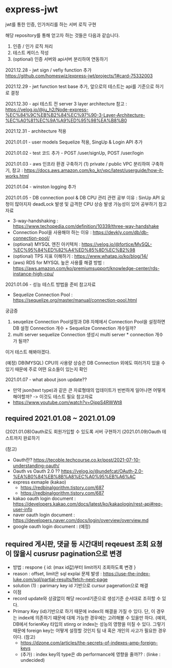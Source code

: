 # express-jwt
jwt를 통한 인증, 인가처리를 하는 서버 로직 구현

해당 repository를 통해 얻고자 하는 것들은 다음과 같습니다.

1. 인증 / 인가 로직 처리
2. 테스트 케이스 작성
3. (optional) 인증 서버와 api서버 분리하여 연동하기


2021.12.28 - jwt sign / vefiy function 추가 https://github.com/homeswiz/express-jwt/projects/1#card-75332003

2021.12.29 - jwt function test base 추가, 앞으로의 테스트는 api를 기준으로 하기로 결정

2021.12.30 - api 테스트 전 server 3 layer architecture 참고 : https://velog.io/@ju_h2/Node-express-%EC%84%9C%EB%B2%84%EC%97%90-3-Layer-Architecture-%EC%A0%81%EC%9A%A9%ED%95%98%EA%B8%B0

2021.12.31 - architecture 적용

2021.01.01 - user models Sequelize 적용, SingUp & Login API 추가

2021.01.02 - test 코드 추가 - POST /user/signUp, POST /user/login

2021.01.03 - aws 인프라 환경 구축하기 (1) private / public VPC 분리하여 구축하기, 참고 : https://docs.aws.amazon.com/ko_kr/vpc/latest/userguide/how-it-works.html

2021.01.04 - winston logging 추가

2021.01.05 - DB connection pool & DB CPU 관리 관련 공부
 이유 : SinUp API 요청이 많아지자 deadLock 발생 및 급격한 CPU 상승 발생 가능성이 있어 공부하기
 참고자료
 - 3-way-handshaking : https://www.techopedia.com/definition/10339/three-way-handshake
 - Connection Pool을 사용해야 하는 이유 : https://devkly.com/db/db-connection-pool/
 - (optional) MYSQL 엔진 아키텍처 : https://velog.io/@fortice/MySQL-%EC%95%84%ED%82%A4%ED%85%8D%EC%B2%98
 - (optional) TPS 지표 이해하기 : https://www.whatap.io/ko/blog/14/
 - (aws) RDS for MYSQL 높은 사용률 해결 방법 : https://aws.amazon.com/ko/premiumsupport/knowledge-center/rds-instance-high-cpu/

2021.01.06 - 성능 테스트 방법을 준비
 참고자료
 - Sequelize Connection Pool : https://sequelize.org/master/manual/connection-pool.html
 
 궁금증 
 1. seuqelize Connection Pool설정과 DB 자체에서 Connection Pool을 설정하면 DB 설정 Connection 개수 + Sequelize Connection 개수일까?
 2. multi server sequelize Connection 생성시 multi server * connection 개수가 될까?
 
 이거 테스트 해봐야겠다.

(예정)  DB(MYSQL) CPU의 사용량 상승은 DB Connection 외에도 여러가지 있을 수 있기 때문에 주로 어떤 요소들이 있는지 확인

2021.01.07 - what about json update?? 
 - 만약 json(text type)과 같은 큰 자료형태의 업데이트가 빈번하게 일어나면 어떻게 해야할까? -> 이것도 테스트 필요
 참고자료
 - https://www.youtube.com/watch?v=OjppS4RWWt8


## required 2021.01.08 ~ 2021.01.09
 (2021.01.08)Oauth로도 회원가입할 수 있도록 서버 구현하기
 (2021.01.09)Oauth 테스트까지 완료하기
 
 (참고)
 - Oauth란? https://tecoble.techcourse.co.kr/post/2021-07-10-understanding-oauth/
 - Oauth vs Oauth 2.0 ?? https://velog.io/@undefcat/OAuth-2.0-%EA%B0%84%EB%8B%A8%EC%A0%95%EB%A6%AC 
 - express exmaple (kakao)
   - https://redbinalgorithm.tistory.com/687
   - https://redbinalgorithm.tistory.com/687
 - kakao oauth login document : https://developers.kakao.com/docs/latest/ko/kakaologin/rest-api#req-user-info
 - naver oauth login document : https://developers.naver.com/docs/login/overview/overview.md
 - google oauth login document : (예정)

## required 게시판, 댓글 등 시간대비 reqeuest 조회 요쳥이 많을시 cusrusr pagination으로 변경
 -  방법 : respone { id: (max id값)부터 limit까지 조회하도록 변경 }
 -  reason : offset, limit은 sql explai 문제 발생 : https://use-the-index-luke.com/sql/partial-results/fetch-next-page
 -  solution (1) : parimary key id 기반으로 cursur pagenation으로 해결
 -  이점 
   -  record update와 상괁없이 해당 record기준으로 생성기준 순서대로 조히할 수 있다.
   -  Primary Key (id)기반으로 하기 때문에 index의 해결을 가질 수 있다. 단, 이 경우는 index에 의존하기 떄문에 대체 가능한 경우에는 고려해볼 수 있을만 하다. (예외, DB에서 forienKey 타입의 stinrg or index는 성능의 영향을 미칠 수 있다. 그렇기 때문에 foreign key는 어떻게 설정할 것인지 팀 내 혹은 개인의 사고가 필요한 경우이다.
      (참고)
      - https://dzone.com/articles/the-secrets-of-indexes-amp-foreign-keys
      - (추가) : index key의 type은 db performance에 영향을 줄까?? : (linke : undecided)
